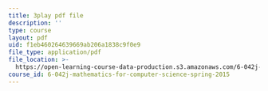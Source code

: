 ```yaml
---
title: 3play pdf file
description: ''
type: course
layout: pdf
uid: f1eb460264639669ab206a1838c9f0e9
file_type: application/pdf
file_location: >-
  https://open-learning-course-data-production.s3.amazonaws.com/6-042j-mathematics-for-computer-science-spring-2015/f1eb460264639669ab206a1838c9f0e9_yzKPotFLfsc.pdf
course_id: 6-042j-mathematics-for-computer-science-spring-2015
---
```

